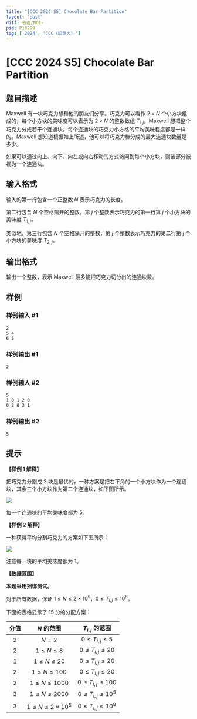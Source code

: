 ```yaml
---
title: "[CCC 2024 S5] Chocolate Bar Partition"
layout: "post"
diff: 省选/NOI-
pid: P10299
tag: ['2024', 'CCC（加拿大）']
---
```

# [CCC 2024 S5] Chocolate Bar Partition
## 题目描述

Maxwell 有一块巧克力想和他的朋友们分享。巧克力可以看作 $2\times N$ 个小方块组成的，每个小方块的美味度可以表示为 $2 \times N$ 的整数数组 $T_{i,j}$。Maxwell 想把整个巧克力分成若干个连通块，每个连通块的巧克力小方格的平均美味程度都是一样的。Maxwell 想知道根据如上所述，他可以将巧克力棒分成的最大连通块数量是多少。

如果可以通过向上、向下、向左或向右移动的方式访问到每个小方块，则该部分被视为一个连通块。
## 输入格式

输入的第一行包含一个正整数 $N$ 表示巧克力的长度。

第二行包含 $N$ 个空格隔开的整数，第 $j$ 个整数表示巧克力的第一行第 $j$ 个小方块的美味度 $T_{1,j}$。

类似地，第三行包含 $N$ 个空格隔开的整数，第 $j$ 个整数表示巧克力的第二行第 $j$ 个小方块的美味度 $T_{2,j}$。
## 输出格式

输出一个整数，表示 Maxwell 最多能把巧克力切分出的连通块数。

## 样例

### 样例输入 #1
```
2
5 4
6 5

```
### 样例输出 #1
```
2

```
### 样例输入 #2
```
5
1 0 1 2 0
0 2 0 3 1

```
### 样例输出 #2
```
5

```
## 提示


**【样例 1 解释】**

把巧克力分割成 $2$ 块是最优的，一种方案是把右下角的一个小方块作为一个连通块，其余三个小方块作为第二个连通块，如下图所示。

![](https://cdn.luogu.com.cn/upload/image_hosting/2yga1u9u.png)

每一个连通块的平均美味度都为 $5$。

**【样例 2 解释】**

一种获得平均分割巧克力的方案如下图所示：

![](https://cdn.luogu.com.cn/upload/image_hosting/hty1ata8.png)

注意每一块的平均美味度都为 $1$。

**【数据范围】**

**本题采用捆绑测试。**

对于所有数据，保证 $1 \leq N \leq 2 \times 10^5$，$0 \leq T_{i,j} \leq 10^8$。

下面的表格显示了 $15$ 分的分配方案：

| 分值 | $N$ 的范围 | $T_{i,j}$ 的范围 |
| :-: | :-: | :-: |
| $2$ | $N = 2$ | $0 \leq T_{i,j} \leq 5$ |
| $2$ | $1 \leq N \leq 8$ | $0 \leq T_{i,j} \leq 20$ |
| $1$ | $1 \leq N \leq 20$ | $0 \leq T_{i,j} \leq 20$ |
| $2$ | $1 \leq N \leq 100$ | $0 \leq T_{i,j} \leq 20$ |
| $2$ | $1 \leq N \leq 1000$ | $0 \leq T_{i,j} \leq 100$ |
| $3$ | $1 \leq N \leq 2000$ | $0 \leq T_{i,j} \leq 10^5$ |
| $3$ | $1 \leq N \leq 2 \times 10^5$ | $0 \leq T_{i,j} \leq 10^8$ |

